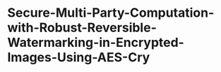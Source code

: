 # Secure-Multi-Party-Computation-with-Robust-Reversible-Watermarking-in-Encrypted-Images-Using-AES-Cry